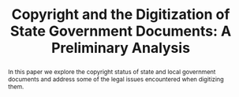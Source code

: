 ---
abstract: In this paper we explore the copyright status of state and local government
  documents and address some of the legal issues encountered when digitizing them.
creators:
- Brett Currier
- Anne Gilliland
- David Hansen
date: null
document_url: https://services.phaidra.univie.ac.at/api/object/o:429537/download
grand_parent: iPRES
institutions: []
keywords:
- copyright; government documents; public records; fair use; digitization; state documents;
  north carolina
landing_page_url: https://phaidra.univie.ac.at/o:429537
language: eng
layout: publication
license: CC BY 4.0 International
notes_url: null
parent: iPRES 2015
publication_type: paper
size: 182957
slides_url: null
source_name: iPRES
stream_url: null
title: 'Copyright and the Digitization of State Government Documents: A Preliminary
  Analysis'
year: 2015
---